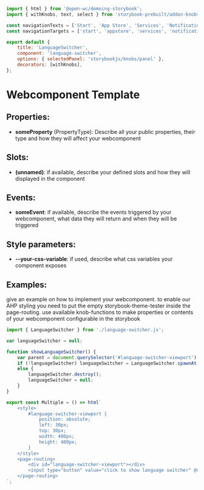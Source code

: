```js script
import { html } from '@open-wc/demoing-storybook';
import { withKnobs, text, select } from 'storybook-prebuilt/addon-knobs';

const navigationTexts = ['Start', 'App Store', 'Services', 'Notifications', 'Help'];
const navigationTargets = ['start', 'appstore', 'services', 'notifications', 'help'];

export default {
    title: 'LanguageSwitcher',
    component: 'language-switcher',
    options: { selectedPanel: 'storybookjs/knobs/panel' },
    decorators: [withKnobs],
};
```

# Webcomponent Template

## Properties:

-   **someProperty** (PropertyType): Describe all your public properties, their type and how they will affect your webcomponent

## Slots:

-   **(unnamed)**: if available, describe your defined slots and how they will displayed in the component

## Events:

-   **someEvent**: if available, describe the events triggered by your webcomponent, what data they will return and when they will be triggered

## Style parameters:

-   **--your-css-variable**: if used, describe what css variables your component exposes

## Examples:

give an example on how to implement your webcomponent. to enable our AHP styling you need to put the empty storybook-theme-tester inside the page-routing.
use available knob-functions to make properties or contents of your webcomponent configurable in the storybook

```js preview-story
import { LanguageSwitcher } from './language-switcher.js';

var languageSwitcher = null;

function showLanguageSwitcher() {
    var parent = document.querySelector('#language-switcher-viewport');
    if (!languageSwitcher) languageSwitcher = LanguageSwitcher.spawnAt(parent, null);
    else {
        languageSwitcher.destroy();
        languageSwitcher = null;
    }
}

export const Multiple = () => html`
    <style>
        #language-switcher-viewport {
            position: absolute;
            left: 30px;
            top: 30px;
            width: 400px;
            height: 400px;
        }
    </style>
    <page-routing>
        <div id="language-switcher-viewport"></div>
        <input type="button" value="click to show language switcher" @click="${showLanguageSwitcher}" />
    </page-routing>
`;
```
